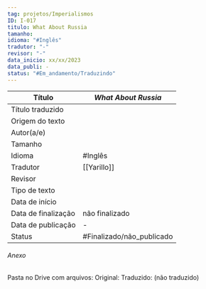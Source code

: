 ```yaml
---
tag: projetos/Imperialismos
ID: I-017
titulo: What About Russia
tamanho: 
idioma: "#Inglês" 
tradutor: "-"
revisor: "-"
data_inicio: xx/xx/2023
data_publi: -
status: "#Em_andamento/Traduzindo" 
---
```

| Título              |*What About Russia*|
| ------------------- | ------------- |
| Título traduzido    ||
| Origem do texto     ||
| Autor(a/e)          ||
| Tamanho             ||
| Idioma              | #Inglês |
| Tradutor            |[[Yarillo]]|
| Revisor             ||
| Tipo de texto       ||
| Data de início      ||
| Data de finalização |não finalizado|
| Data de publicação  |-|
| Status | #Finalizado/não_publicado |

###### Anexo
Pasta no Drive com arquivos:
Original:
Traduzido: (não traduzido)